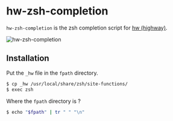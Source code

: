 # hw-zsh-completion

`hw-zsh-completion` is the zsh completion script for
[hw (highway)](https://github.com/tkengo/highway).

![hw-zsh-completion](https://raw.github.com/yonchu/hw-zsh-completion/master/img/screenshot01.png)

## Installation

Put the `_hw` file in the `fpath` directory.

```sh
$ cp _hw /usr/local/share/zsh/site-functions/
$ exec zsh
```

Where the `fpath` directory is ?

```sh
$ echo "$fpath" | tr " " "\n"
```
